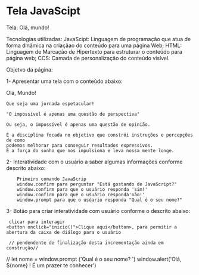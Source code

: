 # Tela JavaScipt
 Tela: Olá, mundo!

 Tecnologias utilizadas:
 JavaScipt: Linguagem de programação que atua de forma dinâmica na criaçãao do conteúdo para uma página Web; 
 HTML: Linguagem de Marcação de Hipertexto para estruturar o conteúdo para página web;
 CCS: Camada de personalização do conteúdo visível.

 Objetvo da página:

 1- Apresentar uma tela com o conteúdo abaixo:

 Olá, Mundo!
   
    Que seja uma jornada espetacular!

    "O impossível é apenas uma questão de perspectiva"

    Ou seja, o impossível é apenas uma questão de opinião.

    É a disciplina focada no objetivo que constrói instruções e percepções de como
    podemos melhorar para conseguir resultados expressivos.
    É a força do sonho que nos impulsiona e leva nossa mente longe.

 2- Interatividade com o usuário a saber algumas informações conforme descrito abaixo:

        Primeiro comando JavaScrip
        window.confirm para perguntar "Está gostando de JavaScript?"
        window.confirm para que o usuário responda 'sim!'
        window.confirm para que o usuário responda'não!'
        window.prompt para que o usúario responda "Qual é o seu nome?"

 3-  Botão para criar interatividade com usuário conforme o descrito abaixo:

     clicar para interagir 
    <button onclick="inicio()">Clique aqui</button>, para permitir a abertura da caixa de diálogo para o usuário
    
     // pendendente de finalização desta incrementação ainda em construção// 
//
            let nome = window.prompt ('Qual é o seu nome? ')
            window.alert('Olá, ${nome} ! É um prazer te conhecer') 
 
 

 
 



